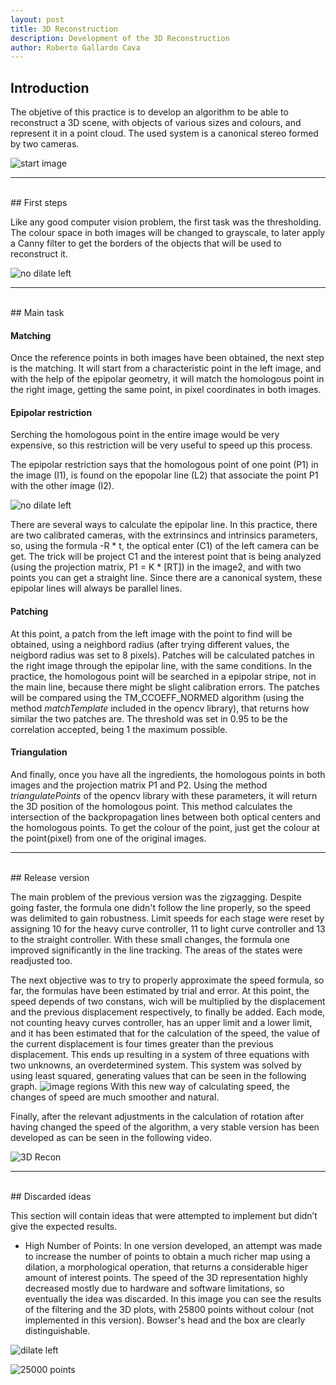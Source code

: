 ```yaml
---
layout: post
title: 3D Reconstruction
description: Development of the 3D Reconstruction
author: Roberto Gallardo Cava
---
```


## Introduction

The objetive of this practice is to develop an algorithm to be able to reconstruct a 3D scene, with objects of various sizes and colours, and represent it in a point cloud.
The used system is a canonical stereo formed by two cameras.


![start image]({{site.baseurl}}/images/3d_reconstruction.png)

******************************************************************************************************************************************************************************************************************
<br>
## First steps

Like any good computer vision problem, the first task was the thresholding. The colour space in both images will be changed to grayscale, to later apply a Canny filter to get the borders
of the objects that will be used to reconstruct it.

![no dilate left]({{site.baseurl}}/images/left_no_dilate.jpeg)

******************************************************************************************************************************************************************************************************************
<br>
## Main task

#### Matching

Once the reference points in both images have been obtained, the next step is the matching. It will start from a characteristic point in the left image, and with the help of the 
epipolar geometry, it will match the homologous point in the right image, getting the same point, in pixel coordinates in both images.

#### Epipolar restriction

Serching the homologous point in the entire image would be very expensive, so this restriction will be very useful to speed up this process.

The epipolar restriction says that the homologous point of one point (P1) in the image (I1), is found on the epopolar line (L2) that associate the point P1 with the other image (I2).

![no dilate left]({{site.baseurl}}/images/epipolar_geometry.png)

There are several ways to calculate the epipolar line. In this practice, there are two calibrated cameras, with the extrinsincs and intrinsics parameters, so, using the formula -R \* t, 
the optical enter (C1) of the left camera can be get. The trick will be project C1 and the interest point that is being analyzed (using the projection matrix, P1 = K \* [RT]) in the image2,
and with two points you can get a straight line. Since there are a canonical system, these epipolar lines will always be parallel lines.

#### Patching

At this point, a patch from the left image with the point to find will be obtained, using a neighbord radius (after trying different values, the neigbord radius was set to 8 pixels). Patches will be calculated
patches in the right image through the epipolar line, with the same conditions.  In the practice, the homologous point will be searched in a epipolar stripe, not in the main line, because
 there might be slight calibration errors. The patches will be compared using the TM_CCOEFF_NORMED algorithm (using the method *matchTemplate* included in the opencv library),
that returns how similar the two patches are. The threshold was set in 0.95 to be the correlation accepted, being 1 the maximum possible.

#### Triangulation

And finally, once you have all the ingredients, the homologous points in both images and the projection matrix P1 and P2. Using the method *triangulatePoints*
of the opencv library  with these parameters, it will return the 3D position of the homologous point. This method calculates the intersection of the backpropagation lines between both optical
centers and the homologous points. To get the colour of the point, just get the colour at the point(pixel) from one of the original images.

******************************************************************************************************************************************************************************************************************
<br>
## Release version

The main problem of the previous version was the zigzagging. Despite going faster, the formula one didn't follow the line properly, so the speed was delimited to gain robustness.
Limit speeds for each stage were reset by assigning 10 for the heavy curve controller, 11 to light curve controller and 13 to the straight controller. With these small changes, the formula
one improved significantly in the line tracking. The areas of the states were readjusted too.

The next objective was to try to properly approximate the speed formula, so far, the formulas have been estimated by trial and error. At this point, the speed depends of two constans, wich will be multiplied by the displacement and the previous
displacement respectively, to finally be added. Each mode, not counting heavy curves controller, has an upper limit and a lower limit, and it has been estimated that for the calculation of
the speed, the value of the current displacement is four times greater than the previous displacement. This ends up resulting in a system of three equations with two unknowns, an overdetermined
system. This system was solved by using least squared, generating values that can be seen in the following graph.
![image regions]({{site.baseurl}}/images/grafica_velocidad.png)
With this new way of calculating speed, the changes of speed are much smoother and natural.

Finally, after the relevant adjustments in the calculation of rotation after having changed the speed of the algorithm, a very stable version has been developed as can be seen in the following video.

![3D Recon]({{site.baseurl}}/images/3d_recon.gif)

******************************************************************************************************************************************************************************************************************
<br>
## Discarded ideas

This section will contain ideas that were attempted to implement but didn’t give the expected results.

* High Number of Points: In one version developed, an attempt was made to increase the number of points to obtain a much richer map using a dilation, a morphological operation, that returns
a considerable higer amount of interest points. The speed of the 3D representation highly decreased mostly due to hardware and software limitations, so eventually the idea was discarded. In this image
 you can see the results of the filtering and the 3D plots, with 25800 points without colour (not implemented in this version). Bowser's head and the box are clearly distinguishable.

![dilate left]({{site.baseurl}}/images/left_dilate.jpeg)

![25000 points]({{site.baseurl}}/images/25000_points.jpeg)


